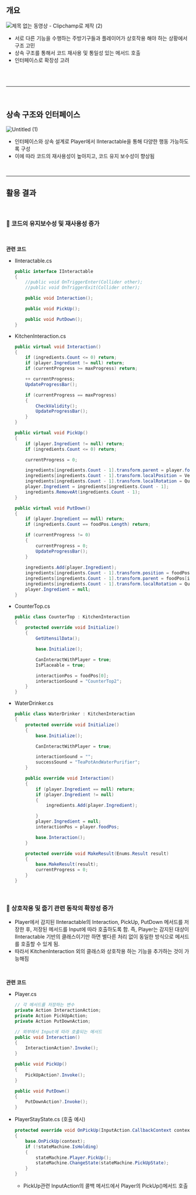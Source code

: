 ## 개요

![제목 없는 동영상 - Clipchamp로 제작 (2)](https://github.com/szlovelee/TodangCodes-LHJ/assets/77392694/4f48a856-699c-4ce4-b3c8-c76986639b72)


- 서로 다른 기능을 수행하는 주방기구들과 플레이어가 상호작용 해야 하는 상황에서 구조 고민
- 상속 구조를 통해서 코드 재사용 및 통일성 있는 메서드 호출
- 인터페이스로 확장성 고려

<br><br>

---

<br>

## 상속 구조와 인터페이스

![Untitled (1)](https://github.com/szlovelee/TodangCodes-LHJ/assets/77392694/0f45197e-cd44-4223-9183-6f8f88c566fb)


- 인터페이스와 상속 설계로 Player에서 IInteractable을 통해 다양한 행동 가능하도록 구성
- 이에 따라 코드의 재사용성이 높아지고, 코드 유지 보수성이 향상됨

<br>

---

## 활용 결과

<br>

### 💫 코드의 유지보수성 및 재사용성 증가

<br>

**관련 코드**

- IInteractable.cs
    
    ```csharp
    public interface IInteractable
    {
        //public void OnTriggerEnter(Collider other);
        //public void OnTriggerExit(Collider other);
    
        public void Interaction();
    
        public void PickUp();
    
        public void PutDown();
    }
    ```
    
- KitchenInteraction.cs
    
    ```csharp
    public virtual void Interaction()
    {
        if (ingredients.Count <= 0) return;
        if (player.Ingredient != null) return;
        if (currentProgress >= maxProgress) return;
    
        ++ currentProgress;
        UpdateProgressBar();
    
        if (currentProgress == maxProgress)
        {
            CheckValidity();
            UpdateProgressBar();
        }
    }
    
    public virtual void PickUp()
    {
        if (player.Ingredient != null) return;
        if (ingredients.Count <= 0) return;
    
        currentProgress = 0;
    
        ingredients[ingredients.Count - 1].transform.parent = player.foodPos;
        ingredients[ingredients.Count - 1].transform.localPosition = Vector3.zero;
        ingredients[ingredients.Count - 1].transform.localRotation = Quaternion.Euler(Vector3.zero);
        player.Ingredient = ingredients[ingredients.Count - 1];
        ingredients.RemoveAt(ingredients.Count - 1);
    }
    
    public virtual void PutDown()
    {
        if (player.Ingredient == null) return;
        if (ingredients.Count == foodPos.Length) return;
    
        if (currentProgress != 0)
        {
            currentProgress = 0;
            UpdateProgressBar();
        }
        
        ingredients.Add(player.Ingredient);
        ingredients[ingredients.Count - 1].transform.position = foodPos[ingredients.Count - 1].position;
        ingredients[ingredients.Count - 1].transform.parent = foodPos[ingredients.Count - 1];
        ingredients[ingredients.Count - 1].transform.localRotation = Quaternion.Euler(Vector3.zero);
        player.Ingredient = null;
    }
    ```
    
- CounterTop.cs
    
    ```csharp
    public class CounterTop : KitchenInteraction
    {
        protected override void Initialize()
        {
            GetUtensilData();
    
            base.Initialize();
    
            CanInteractWithPlayer = true;
            IsPlaceable = true;
    
            interactionPos = foodPos[0];
            interactionSound = "CounterTop2";
        }
    }
    ```
    
- WaterDrinker.cs
    
    ```csharp
    public class WaterDrinker : KitchenInteraction
    {
        protected override void Initialize()
        {
            base.Initialize();
    
            CanInteractWithPlayer = true;
    
            interactionSound = "";
            successSound = "TeaPotAndWaterPurifier";
        }
    
        public override void Interaction()
        {
            if (player.Ingredient == null) return;
            if (player.Ingredient != null)
            {
                ingredients.Add(player.Ingredient);
    
            }
            player.Ingredient = null;
            interactionPos = player.foodPos;
    
            base.Interaction();
        }
    
        protected override void MakeResult(Enums.Result result)
        {
            base.MakeResult(result);
            currentProgress = 0;
        }
    }
    ```
    
<br>

### 💫 상호작용 및 줍기 관련 동작의 확장성 증가

- Player에서 감지된 IInteractable의 Interaction, PickUp, PutDown 메서드를 저장한 후, 저장된 메서드를 Input에 따라 호출하도록 함. 즉, Player는 감지된 대상이 IInteractable 기반의 클래스이기만 하면 별다른 처리 없이 동일한 방식으로 메서드를 호출할 수 있게 됨.
- 따라서 KitchenInteraction 외의 클래스와 상호작용 하는 기능을 추가하는 것이 가능해짐

<br>

**관련 코드**

- Player.cs
    
    ```csharp
    // 각 메서드를 저장하는 변수
    private Action InteractionAction;
    private Action PickUpAction;
    private Action PutDownAction;
    
    // 외부에서 Input에 따라 호출되는 메서드
    public void Interaction()
    {
        InteractionAction?.Invoke();
    }
    
    public void PickUp()
    {
        PickUpAction?.Invoke();
    }
    
    public void PutDown()
    {
        PutDownAction?.Invoke();
    }
    
    ```
    
- PlayerStayState.cs (호출 예시)
    
    ```csharp
    protected override void OnPickUp(InputAction.CallbackContext context)
    {
        base.OnPickUp(context);
        if (!stateMachine.IsHolding)
        {
            stateMachine.Player.PickUp();
            stateMachine.ChangeState(stateMachine.PickUpState);
        }
    }
    ```
    
    - PickUp관련 InputAction의 콜백 메서드에서 Player의 PickUp()메서드 호출
